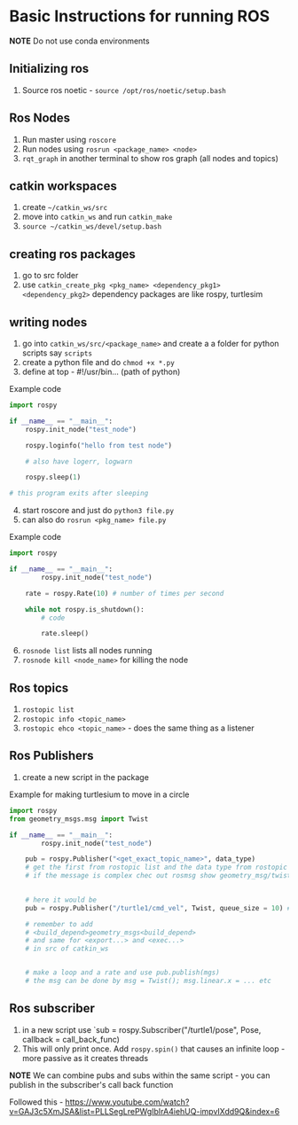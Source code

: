 # Basic Instructions for running ROS

**NOTE** Do not use conda environments

## Initializing ros
1. Source ros noetic - `source /opt/ros/noetic/setup.bash`

## Ros Nodes
1. Run master using `roscore`
2. Run nodes using `rosrun <package_name> <node>`
3. `rqt_graph` in another terminal to show ros graph (all nodes and topics)

## catkin workspaces
1. create `~/catkin_ws/src`
2. move into `catkin_ws` and run `catkin_make`
3. `source ~/catkin_ws/devel/setup.bash`

## creating ros packages
1. go to src folder
2. use `catkin_create_pkg <pkg_name> <dependency_pkg1> <dependency_pkg2>` dependency packages are like rospy, turtlesim

## writing nodes
1. go into `catkin_ws/src/<package_name>` and create a a folder for python scripts say `scripts`
2. create a python file and do `chmod +x *.py`
3. define at top - #!/usr/bin... (path of python)

Example code
```py
import rospy

if __name__ == "__main__":
	rospy.init_node("test_node")

	rospy.loginfo("hello from test node")

	# also have logerr, logwarn

	rospy.sleep(1)

# this program exits after sleeping
```
4. start roscore and just do `python3 file.py`
5. can also do `rosrun <pkg_name> file.py`

Example code
```py
import rospy

if __name__ == "__main__":
        rospy.init_node("test_node")

	rate = rospy.Rate(10) # number of times per second

	while not rospy.is_shutdown():
		# code

		rate.sleep()
```
6. `rosnode list` lists all nodes running
7. `rosnode kill <node_name>` for killing the node

## Ros topics
1. `rostopic list`
2. `rostopic info <topic_name>`
3. `rostopic ehco <topic_name>` - does the same thing as a listener

## Ros Publishers
1. create a new script in the package

Example for making turtlesium to move in a circle
```py
import rospy
from geometry_msgs.msg import Twist

if __name__ == "__main__":
        rospy.init_node("test_node")

	pub = rospy.Publisher("<get_exact_topic_name>", data_type)
	# get the first from rostopic list and the data type from rostopic info topic_name
	# if the message is complex chec out rosmsg show geometry_msg/twist (you get the name from info)
	

	# here it would be
	pub = rospy.Publisher("/turtle1/cmd_vel", Twist, queue_size = 10) # queue size is basically buffer

	# remember to add 
	# <build_depend>geometry_msgs<build_depend>
	# and same for <export...> and <exec...>
	# in src of catkin_ws


	# make a loop and a rate and use pub.publish(mgs)
	# the msg can be done by msg = Twist(); msg.linear.x = ... etc


```

## Ros subscriber
1. in a new script use `sub = rospy.Subscriber("/turtle1/pose", Pose, callback = call_back_func)
2. This will only print once. Add `rospy.spin()` that causes an infinite loop - more passive as it creates threads

**NOTE** We can combine pubs and subs within the same script - you can publish in the subscriber's call back function


Followed this - https://www.youtube.com/watch?v=GAJ3c5XmJSA&list=PLLSegLrePWgIbIrA4iehUQ-impvIXdd9Q&index=6

